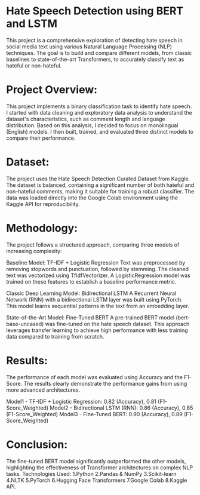 # Hate Speech Detection using BERT and LSTM
This project is a comprehensive exploration of detecting hate speech in social media text using various Natural Language Processing (NLP) techniques. The goal is to build and compare different models, from classic baselines to state-of-the-art Transformers, to accurately classify text as hateful or non-hateful.
# Project Overview:
This project implements a binary classification task to identify hate speech. I started with data cleaning and exploratory data analysis to understand the dataset's characteristics, such as comment length and language distribution. Based on this analysis, I decided to focus on monolingual (English) models. I then built, trained, and evaluated three distinct models to compare their performance.
# Dataset:
The project uses the Hate Speech Detection Curated Dataset from Kaggle. The dataset is balanced, containing a significant number of both hateful and non-hateful comments, making it suitable for training a robust classifier. The data was loaded directly into the Google Colab environment using the Kaggle API for reproducibility.
# Methodology:
The project follows a structured approach, comparing three models of increasing complexity:

Baseline Model: TF-IDF + Logistic Regression Text was preprocessed by removing stopwords and punctuation, followed by stemming. The cleaned text was vectorized using TfidfVectorizer. A LogisticRegression model was trained on these features to establish a baseline performance metric.

Classic Deep Learning Model: Bidirectional LSTM A Recurrent Neural Network (RNN) with a bidirectional LSTM layer was built using PyTorch. This model learns sequential patterns in the text from an embedding layer.

State-of-the-Art Model: Fine-Tuned BERT A pre-trained BERT model (bert-base-uncased) was fine-tuned on the hate speech dataset. This approach leverages transfer learning to achieve high performance with less training data compared to training from scratch.
# Results:
The performance of each model was evaluated using Accuracy and the F1-Score. The results clearly demonstrate the performance gains from using more advanced architectures.

Model1 - TF-IDF + Logistic Regression: 0.82 (Accuracy), 0.81 (F1-Score_Weighted) Model2 - Bidirectional LSTM (RNN): 0.86 (Accuracy), 0.85 (F1-Score_Weighted) Model3 - Fine-Tuned BERT: 0.90 (Accuracy), 0.89 (F1-Score_Weighted)
# Conclusion:
The fine-tuned BERT model significantly outperformed the other models, highlighting the effectiveness of Transformer architectures on complex NLP tasks. Technologies Used: 1.Python 2.Pandas & NumPy 3.Scikit-learn 4.NLTK 5.PyTorch 6.Hugging Face Transformers 7.Google Colab 8.Kaggle API.
